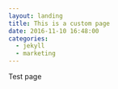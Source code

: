 ```yaml
---
layout: landing
title: This is a custom page
date: 2016-11-10 16:48:00
categories:
  - jekyll
  - marketing
---
```



Test page
